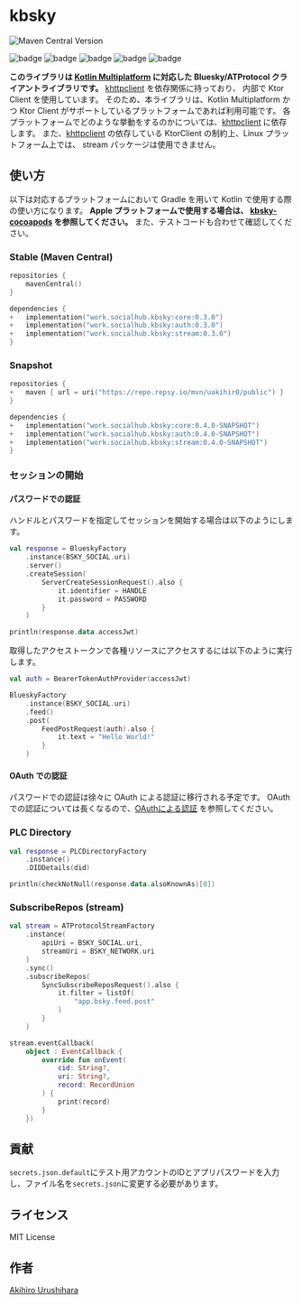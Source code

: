 # kbsky

<!-- ![Maven metadata URL](https://img.shields.io/maven-metadata/v?metadataUrl=https%3A%2F%2Frepo.repsy.io%2Fmvn%2Fuakihir0%2Fpublic%2Fwork%2Fsocialhub%2Fkbsky%2Fcore%2Fmaven-metadata.xml) -->
![Maven Central Version](https://img.shields.io/maven-central/v/work.socialhub.kbsky/all)

![badge][badge-jvm]
![badge][badge-ios]
![badge][badge-mac]
![badge][badge-windows]
![badge][badge-linux]

**このライブラリは [Kotlin Multiplatform](https://kotlinlang.org/docs/multiplatform.html) に対応した Bluesky/ATProtocol
クライアントライブラリです。**
[khttpclient] を依存関係に持っており、 内部で Ktor Client を使用しています。
そのため、本ライブラリは、Kotlin Multiplatform かつ Ktor Client がサポートしているプラットフォームであれば利用可能です。
各プラットフォームでどのような挙動をするのかについては、[khttpclient] に依存します。
また、[khttpclient] の依存している KtorClient の制約上、Linux プラットフォーム上では、
stream パッケージは使用できません。

## 使い方

以下は対応するプラットフォームにおいて Gradle を用いて Kotlin で使用する際の使い方になります。
**Apple プラットフォームで使用する場合は、 [kbsky-cocoapods](https://github.com/uakihir0/kbsky-cocoapods) を参照してください。**
また、テストコードも合わせて確認してください。

### Stable (Maven Central)

```kotlin:build.gradle.kts
repositories {
    mavenCentral()
}

dependencies {
+   implementation("work.socialhub.kbsky:core:0.3.0")
+   implementation("work.socialhub.kbsky:auth:0.3.0")
+   implementation("work.socialhub.kbsky:stream:0.3.0")
}
```

### Snapshot

```kotlin:build.gradle.kts
repositories {
+   maven { url = uri("https://repo.repsy.io/mvn/uakihir0/public") }
}

dependencies {
+   implementation("work.socialhub.kbsky:core:0.4.0-SNAPSHOT")
+   implementation("work.socialhub.kbsky:auth:0.4.0-SNAPSHOT")
+   implementation("work.socialhub.kbsky:stream:0.4.0-SNAPSHOT")
}
```

### セッションの開始

#### パスワードでの認証

ハンドルとパスワードを指定してセッションを開始する場合は以下のようにします。

```kotlin
val response = BlueskyFactory
    .instance(BSKY_SOCIAL.uri)
    .server()
    .createSession(
        ServerCreateSessionRequest().also {
            it.identifier = HANDLE
            it.password = PASSWORD
        }
    )

println(response.data.accessJwt)
```

取得したアクセストークンで各種リソースにアクセスするには以下のように実行します。

```kotlin
val auth = BearerTokenAuthProvider(accessJwt)

BlueskyFactory
    .instance(BSKY_SOCIAL.uri)
    .feed()
    .post(
        FeedPostRequest(auth).also {
            it.text = "Hello World!"
        }
    )
```

#### OAuth での認証

パスワードでの認証は徐々に OAuth による認証に移行される予定です。 OAuth
での認証については長くなるので、[OAuthによる認証](./OAUTH_ja.md) を参照してください。

### PLC Directory

```kotlin
val response = PLCDirectoryFactory
    .instance()
    .DIDDetails(did)

println(checkNotNull(response.data.alsoKnownAs)[0])
```

### SubscribeRepos (stream)

```kotlin
val stream = ATProtocolStreamFactory
    .instance(
        apiUri = BSKY_SOCIAL.uri,
        streamUri = BSKY_NETWORK.uri
    )
    .sync()
    .subscribeRepos(
        SyncSubscribeReposRequest().also {
            it.filter = listOf(
                "app.bsky.feed.post"
            )
        }
    )

stream.eventCallback(
    object : EventCallback {
        override fun onEvent(
            cid: String?,
            uri: String?,
            record: RecordUnion
        ) {
            print(record)
        }
    })
```

## 貢献
`secrets.json.default`にテスト用アカウントのIDとアプリパスワードを入力し、ファイル名を`secrets.json`に変更する必要があります。

## ライセンス

MIT License

## 作者

[Akihiro Urushihara](https://github.com/uakihir0)

[khttpclient]: https://github.com/uakihir0/khttpclient

[badge-android]: http://img.shields.io/badge/-android-6EDB8D.svg

[badge-android-native]: http://img.shields.io/badge/support-[AndroidNative]-6EDB8D.svg

[badge-wearos]: http://img.shields.io/badge/-wearos-8ECDA0.svg

[badge-jvm]: http://img.shields.io/badge/-jvm-DB413D.svg

[badge-js]: http://img.shields.io/badge/-js-F8DB5D.svg

[badge-js-ir]: https://img.shields.io/badge/support-[IR]-AAC4E0.svg

[badge-nodejs]: https://img.shields.io/badge/-nodejs-68a063.svg

[badge-linux]: http://img.shields.io/badge/-linux-2D3F6C.svg

[badge-windows]: http://img.shields.io/badge/-windows-4D76CD.svg

[badge-wasm]: https://img.shields.io/badge/-wasm-624FE8.svg

[badge-apple-silicon]: http://img.shields.io/badge/support-[AppleSilicon]-43BBFF.svg

[badge-ios]: http://img.shields.io/badge/-ios-CDCDCD.svg

[badge-mac]: http://img.shields.io/badge/-macos-111111.svg

[badge-watchos]: http://img.shields.io/badge/-watchos-C0C0C0.svg

[badge-tvos]: http://img.shields.io/badge/-tvos-808080.svg
